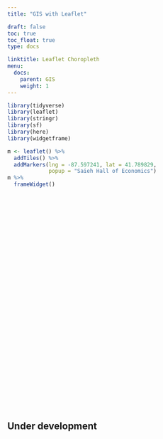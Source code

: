 ```yaml
---
title: "GIS with Leaflet"

draft: false
toc: true
toc_float: true
type: docs

linktitle: Leaflet Choropleth
menu:
  docs:
    parent: GIS
    weight: 1
---
```





```r
library(tidyverse)
library(leaflet)
library(stringr)
library(sf)
library(here)
library(widgetframe)
```


```r
m <- leaflet() %>%
  addTiles() %>%
  addMarkers(lng = -87.597241, lat = 41.789829,
             popup = "Saieh Hall of Economics")
m %>%
  frameWidget()
```

<!--html_preserve--><div id="htmlwidget-9503130667a27ed47493" style="width:100%;height:480px;" class="widgetframe html-widget"></div>
<script type="application/json" data-for="htmlwidget-9503130667a27ed47493">{"x":{"url":"/docs/GIS/GIS_files/figure-html//widgets/widget_unnamed-chunk-2.html","options":{"xdomain":"*","allowfullscreen":false,"lazyload":false}},"evals":[],"jsHooks":[]}</script><!--/html_preserve-->

## Under development
